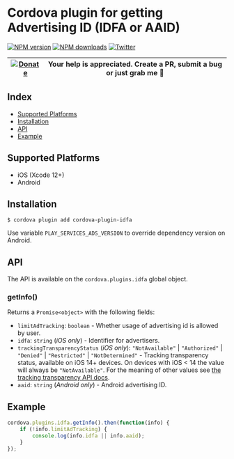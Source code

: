 # Cordova plugin for getting Advertising ID (IDFA or AAID)

[![NPM version][npm-version]][npm-url] [![NPM downloads][npm-downloads]][npm-url] [![Twitter][twitter-follow]][twitter-url]

| [![Donate](https://www.paypalobjects.com/en_US/i/btn/btn_donateCC_LG.gif)][donate-url] | Your help is appreciated. Create a PR, submit a bug or just grab me :beer: |
|-|-|

## Index

<!-- MarkdownTOC levels="2" autolink="true" -->

- [Supported Platforms](#supported-platforms)
- [Installation](#installation)
- [API](#api)
- [Example](#example)

<!-- /MarkdownTOC -->

## Supported Platforms

- iOS (Xcode 12+)
- Android

## Installation

    $ cordova plugin add cordova-plugin-idfa

Use variable `PLAY_SERVICES_ADS_VERSION` to override dependency version on Android.

## API

The API is available on the `cordova.plugins.idfa` global object.

### getInfo()

Returns a `Promise<object>` with the following fields:

- `limitAdTracking`: `boolean` - Whether usage of advertising id is allowed by user.
- `idfa`: `string` (_iOS only_) - Identifier for advertisers.
- `trackingTransparencyStatus` (_iOS only_): `"NotAvailable"` | `"Authorized"` | `"Denied"` | `"Restricted"` | `"NotDetermined"` -
   Tracking transparency status, available on iOS 14+ devices. On devices with iOS < 14 the value will always be
   `"NotAvailable"`. For the meaning of other values see [the tracking transparency API docs][tracking-transparency-api].
- `aaid`: `string` (_Android only_) - Android advertising ID.

## Example

```js
cordova.plugins.idfa.getInfo().then(function(info) {
    if (!info.limitAdTracking) {
        console.log(info.idfa || info.aaid);
    }
});
```

[npm-url]: https://www.npmjs.com/package/cordova-plugin-idfa
[npm-version]: https://img.shields.io/npm/v/cordova-plugin-idfa.svg
[npm-downloads]: https://img.shields.io/npm/dm/cordova-plugin-idfa.svg
[twitter-url]: https://twitter.com/chemerisuk
[twitter-follow]: https://img.shields.io/twitter/follow/chemerisuk.svg?style=social&label=Follow%20me
[donate-url]: https://www.paypal.com/cgi-bin/webscr?cmd=_s-xclick&hosted_button_id=E62XVSR3XUGDE&source=url
[tracking-transparency-api]: https://developer.apple.com/documentation/apptrackingtransparency/attrackingmanagerauthorizationstatus
